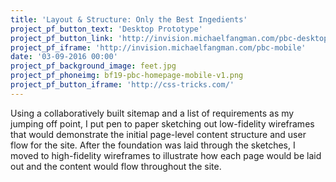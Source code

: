 ```yaml
---
title: 'Layout & Structure: Only the Best Ingedients'
project_pf_button_text: 'Desktop Prototype'
project_pf_button_link: 'http://invision.michaelfangman.com/pbc-desktop'
project_pf_iframe: 'http://invision.michaelfangman.com/pbc-mobile'
date: '03-09-2016 00:00'
project_pf_background_image: feet.jpg
project_pf_phoneimg: bf19-pbc-homepage-mobile-v1.png
project_pf_button_iframe: 'http://css-tricks.com/'
---
```


Using a collaboratively built sitemap and a list of requirements as my jumping off point, I put pen to paper sketching out low-fidelity wireframes that would demonstrate the initial page-level content structure and user flow for the site. After the foundation was laid through the sketches, I moved to high-fidelity wireframes to illustrate how each page would be laid out and the content would flow throughout the site.